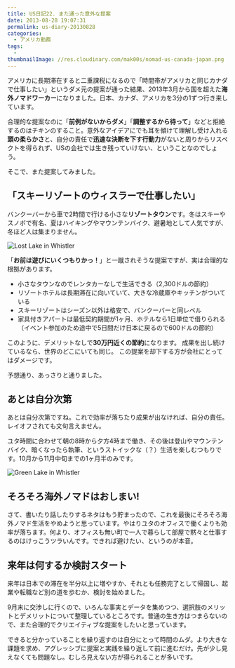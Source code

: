```yaml
---
title: US日記22. また通った意外な提案
date: 2013-08-28 19:07:31
permalink: us-diary-20130828
categories:
  - アメリカ勤務
tags:
  - 
thumbnailImage: //res.cloudinary.com/mak00s/nomad-us-canada-japan.png
---
```


アメリカに長期滞在すると二重課税になるので「時間帯がアメリカと同じカナダで仕事したい」というダメ元の提案が通った結果、2013年3月から国を超えた**海外ノマドワーカー**になりました。日本、カナダ、アメリカを3分の1ずつ行き来しています。

合理的な提案なのに「**前例がないからダメ**」「**調整するから待って**」などと拒絶するのはチキンのすること。意外なアイデアにでも耳を傾けて理解し受け入れる**頭の柔らかさ**と、自分の責任で**迅速な決断を下す行動力**がないと周りからリスペクトを得られず、USの会社では生き残っていけない、ということなのでしょう。

そこで、また提案してみました。
<!-- more -->

## 「スキーリゾートのウィスラーで仕事したい」
バンクーバーから車で2時間で行ける小さな**リゾートタウン**です。冬はスキーやスノボで有名、夏はハイキングやマウンテンバイク、避暑地として人気ですが、冬ほど人は集まりません。

<img src="//res.cloudinary.com/mak00s/f_auto,w_auto:200:800/Whistler1.jpg" alt="Lost Lake in Whistler" sizes="100vw" />

「**お前は遊びにいくつもりかっ！**」と一蹴されそうな提案ですが、実は合理的な根拠があります。

- 小さなタウンなのでレンタカーなしで生活できる（2,300ドルの節約）
- リゾートホテルは長期滞在に向いていて、大きな冷蔵庫やキッチンがついている
- スキーリゾートはシーズン以外は格安で、バンクーバーと同レベル
- 家具付きアパートは最低契約期間が1ヶ月、ホテルなら1日単位で借りられる（イベント参加のため途中で5日間だけ日本に戻るので600ドルの節約）

このように、デメリットなしで**30万円近くの節約**になります。
成果を出し続けているなら、世界のどこにいても同じ。
この提案を却下する方が会社にとってはダメージです。

予想通り、あっさりと通りました。

## あとは自分次第
あとは自分次第ですね。これで効率が落ちたり成果が出なければ、自分の責任。レイオフされても文句言えません。

ユタ時間に合わせて朝の8時から夕方4時まで働き、その後は登山やマウンテンバイク、暗くなったら執筆、というストイックな（？）生活を楽しむつもりです。10月から11月中旬までの1ヶ月半のみです。

<img src="//res.cloudinary.com/mak00s/f_auto,w_auto:200:800/Whistler2.png" alt="Green Lake in Whistler" sizes="100vw" />

## そろそろ海外ノマドはおしまい!
さて、書いたり話したりするネタはもう貯まったので、これを最後にそろそろ海外ノマド生活をやめようと思っています。やはりユタのオフィスで働くよりも効率が落ちます。何より、オフィスも無い町で一人で暮らして部屋で黙々と仕事するのはけっこうツラいんです。できれば避けたい、というのが本音。

## 来年は何するか検討スタート
来年は日本での滞在を半分以上に増やすか、それとも任務完了として帰国し、起業や転職など別の道を歩むか、検討を始めました。

9月末に交渉しに行くので、いろんな事実とデータを集めつつ、選択肢のメリットとデメリットについて整理しているところです。普通の生き方はつまらないので、また合理的でクリエイティブな提案をしたいと思っています。

できると分かっていることを繰り返すのは自分にとって時間のムダ。より大きな課題を求め、アグレッシブに提案と実践を繰り返して前に進むだけ。先が少し見えなくても問題なし。むしろ見えない方が得られることが多いです。